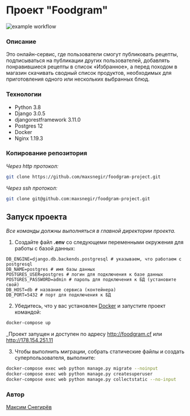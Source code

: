 # Проект "Foodgram"

![example workflow](https://github.com/maxsnegir/foodgram-project/actions/workflows/foodgram.yml/badge.svg)

### Описание

Это онлайн-сервис, где пользователи смогут публиковать рецепты, подписываться
на публикации других пользователей, добавлять понравившиеся рецепты в список
«Избранное», а перед походом в магазин скачивать сводный список продуктов,
необходимых для приготовления одного или нескольких выбранных блюд.

### Технологии

- Python 3.8
- Django 3.0.5
- djangorestframework 3.11.0
- Postgres 12
- Docker
- Nginx 1.19.3

### Копирование репозитория

*Через http протокол:*

```bash
git clone https://github.com/maxsnegir/foodgram-project.git
```

*Через ssh протокол:*

```bash
git clone git@github.com:maxsnegir/foodgram-project.git
```

## Запуск проекта

_Все команды должны выполняться в главной директории проекта._

1. Создайте файл **.env** со следующеми переменными окружения для работы с
   базой данных:

```
DB_ENGINE=django.db.backends.postgresql # указываем, что работаем с postgresql
DB_NAME=postgres # имя базы данных
POSTGRES_USER=postgres # логин для подключения к базе данных
POSTGRES_PASSWORD=admin # пароль для подключения к БД (установите свой)
DB_HOST=db # название сервиса (контейнера)
DB_PORT=5432 # порт для подключения к БД
```

2. Убедитесь, что у вас
   установлен [Docker](https://www.docker.com/products/docker-desktop)
   и запустите проект командой:

```bash
docker-compose up 
```

_Проект запущен и доступен по адресу http://foodgram.cf или http://178.154.251.11

3. Чтобы выполнить миграции, собрать статические файлы и создать
   суперпользователя, выполните:

```bash
docker-compose exec web python manage.py migrate --noinput
docker-compose exec web python manage.py createsuperuser
docker-compose exec web python manage.py collectstatic --no-input
```

### Автор

[Максим Снегирёв](https://t.me/maxsneg)



